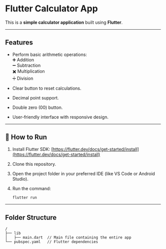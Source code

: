 # Flutter Calculator App

This is a **simple calculator application** built using **Flutter**.

---

## Features

- Perform basic arithmetic operations:  
  ➕ Addition  
  ➖ Subtraction  
  ✖️ Multiplication  
  ➗ Division  

- Clear button to reset calculations.
- Decimal point support.
- Double zero (00) button.
- User-friendly interface with responsive design.

---

## 📲 How to Run

1. Install Flutter SDK: [https://flutter.dev/docs/get-started/install](https://flutter.dev/docs/get-started/install)
2. Clone this repository.
3. Open the project folder in your preferred IDE (like VS Code or Android Studio).
4. Run the command:

    ```bash
    flutter run
    ```

---

## Folder Structure

```text
/
├── lib
│   ├── main.dart  // Main file containing the entire app
└── pubspec.yaml   // Flutter dependencies
